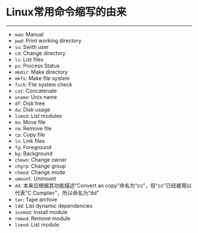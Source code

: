 # Linux常用命令缩写的由来

---

* `man`: Manual
* `pwd`: Print working directory
* `su`: Swith user
* `cd`: Change directory
* `ls`: List files
* `ps`: Process Status
* `mkdir`: Make directory
* `mkfs`: Make file system
* `fsck`: File system check
* `cat`: Concatenate
* `uname`: Unix name
* `df`: Disk free
* `du`: Disk usage
* `lsmod`: List modules
* `mv`: Move file
* `rm`: Remove file
* `cp`: Copy file
* `ln`: Link files
* `fg`: Foreground
* `bg`: Background
* `chown`: Change owner
* `chgrp`: Change group
* `chmod`: Change mode
* `umount`: Unmount
* `dd`: 本来应根据其功能描述“Convert an copy”命名为“cc”，但“cc”已经被用以代表“C Complier”，所以命名为“dd” 
* `tar`: Tape archive
* `ldd`: List dynamic dependencies
* `insmod`: Install module
* `rmmod`: Remove module
* `lsmod`: List module